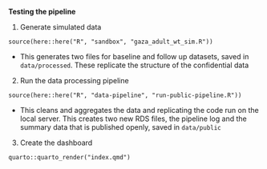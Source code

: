 **Testing the pipeline**

1. Generate simulated data

```
source(here::here("R", "sandbox", "gaza_adult_wt_sim.R"))
```

- This generates two files for baseline and follow up datasets, saved in `data/processed`. These replicate the structure of the confidential data

2. Run the data processing pipeline 
```
source(here::here("R", "data-pipeline", "run-public-pipeline.R"))
```
- This cleans and aggregates the data and replicating the code run on the local server. This creates two new RDS files, the pipeline log and the summary data that is published openly, saved in `data/public`

3. Create the dashboard
```
quarto::quarto_render("index.qmd")
```
